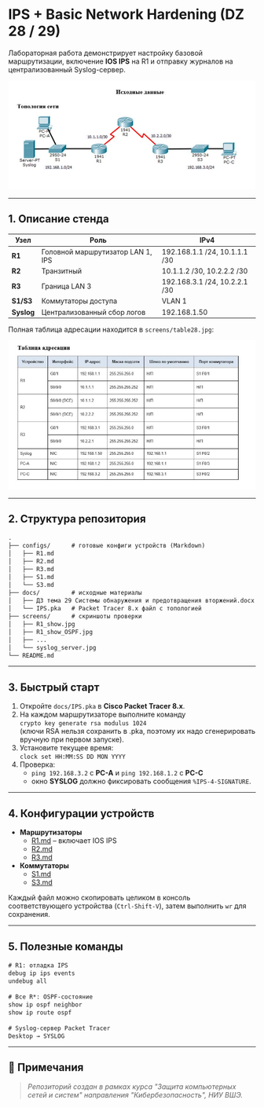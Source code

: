 # IPS + Basic Network Hardening (DZ 28 / 29)

Лабораторная работа демонстрирует настройку базовой маршрутизации, включение **IOS IPS** на R1 и отправку журналов на централизованный Syslog-сервер.

<p align="center">
  <img src="./screens/task28.jpg" alt="Network topology" width="600">
</p>

---

## 1. Описание стенда

| Узел | Роль | IPv4 |
|------|------|------|
| **R1** | Головной маршрутизатор LAN 1, IPS | 192.168.1.1 /24, 10.1.1.1 /30 |
| **R2** | Транзитный | 10.1.1.2 /30, 10.2.2.2 /30 |
| **R3** | Граница LAN 3 | 192.168.3.1 /24, 10.2.2.1 /30 |
| **S1/S3** | Коммутаторы доступа | VLAN 1 |
| **Syslog** | Централизованный сбор логов | 192.168.1.50 |

Полная таблица адресации находится в `screens/table28.jpg`:

![Address table](./screens/table28.jpg)

---

## 2. Структура репозитория

```
.
├── configs/      # готовые конфиги устройств (Markdown)
│   ├── R1.md
│   ├── R2.md
│   ├── R3.md
│   ├── S1.md
│   └── S3.md
├── docs/         # исходные материалы
│   ├── ДЗ тема 29 Системы обнаружения и предотвращения вторжений.docx
│   └── IPS.pka   # Packet Tracer 8.x файл с топологией
├── screens/      # скриншоты проверки
│   ├── R1_show.jpg
│   ├── R1_show_OSPF.jpg
│   ├── ...
│   └── syslog_server.jpg
└── README.md
```

---

## 3. Быстрый старт

1. Откройте `docs/IPS.pka` в **Cisco Packet Tracer 8.x**.  
2. На каждом маршрутизаторе выполните команду  
   `crypto key generate rsa modulus 1024`  
   (ключи RSA нельзя сохранить в .pka, поэтому их надо сгенерировать вручную при первом запуске).
3. Установите текущее время:  
   `clock set HH:MM:SS DD MON YYYY`
4. Проверка:  
   * `ping 192.168.3.2` с **PC-A** и `ping 192.168.1.2` с **PC-C**  
   * окно **SYSLOG** должно фиксировать сообщения `%IPS-4-SIGNATURE`.

---

## 4. Конфигурации устройств

* **Маршрутизаторы**
  * [R1.md](./configs/R1.md) – включает IOS IPS  
  * [R2.md](./configs/R2.md)  
  * [R3.md](./configs/R3.md)
* **Коммутаторы**
  * [S1.md](./configs/S1.md)  
  * [S3.md](./configs/S3.md)

Каждый файл можно скопировать целиком в консоль соответствующего устройства (`Ctrl-Shift-V`), затем выполнить `wr` для сохранения.

---

## 5. Полезные команды

```plaintext
# R1: отладка IPS
debug ip ips events
undebug all

# Все R*: OSPF-состояние
show ip ospf neighbor
show ip route ospf

# Syslog-сервер Packet Tracer
Desktop → SYSLOG
```

---

## 📂 Примечания

> _Репозиторий создан в рамках курса "Защита компьютерных сетей и систем" направления "Кибербезопасность", НИУ ВШЭ._
